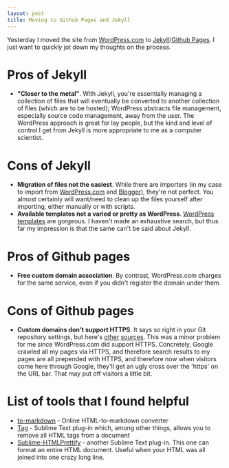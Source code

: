 ```yaml
---
layout: post
title: Moving to Github Pages and Jekyll
---
```


Yesterday I moved the site from [WordPress.com](https://wordpress.com/) to [Jekyll](https://jekyllrb.com/)/[Github Pages](https://pages.github.com/). I just want to quickly jot down my thoughts on the process.

# Pros of Jekyll

- __"Closer to the metal"__. With Jekyll, you're essentially managing a collection of files that will eventually be converted to another collection of files (which are to be hosted); WordPress abstracts file management, especially source code management, away from the user. The WordPress approach is great for lay people, but the kind and level of control I get from Jekyll is more appropriate to me as a computer scientist.

# Cons of Jekyll

- __Migration of files not the easiest__. While there are importers (in my case to import from [WordPress.com](https://import.jekyllrb.com/docs/wordpressdotcom/) and [Blogger](http://import.jekyllrb.com/docs/blogger/)), they're not perfect. You almost certainly will want/need to clean up the files yourself after importing, either manually or with scripts.
- __Available templates not a varied or pretty as WordPress__. [WordPress templates](https://wordpress.org/themes/) are gorgeous. I haven't made an exhaustive search, but thus far my impression is that the same can't be said about Jekyll.

# Pros of Github pages
- __Free custom domain association__. By contrast, WordPress.com charges for the same service, even if you didn't register the domain under them.

# Cons of Github pages
- __Custom domains don't support HTTPS__. It says so right in your Git repository settings, but here's [other](https://github.com/isaacs/github/issues/156) [sources](https://github.com/github/choosealicense.com/issues/299). This was a minor problem for me since WordPress.com did support HTTPS. Concretely, Google crawled all my pages via HTTPS, and therefore search results to my pages are all prepended with HTTPS, and therefore now when visitors come here through Google, they'll get an ugly cross over the 'https' on the URL bar. That may put off visitors a little bit.

# List of tools that I found helpful
- [to-markdown](https://domchristie.github.io/to-markdown/) - Online HTML-to-markdown converter
- [Tag](https://github.com/titoBouzout/Tag) - Sublime Text plug-in which, among other things, allows you to remove all HTML tags from a document
- [Sublime-HTMLPrettify](https://github.com/victorporof/Sublime-HTMLPrettify) - another Sublime Text plug-in. This one can format an entire HTML document. Useful when your HTML was all joined into one crazy long line.
